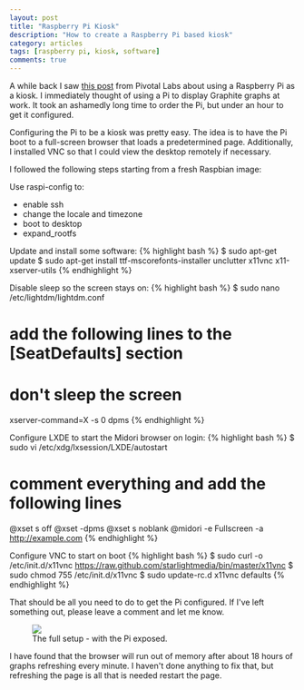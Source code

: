 ```yaml
---
layout: post
title: "Raspberry Pi Kiosk"
description: "How to create a Raspberry Pi based kiosk"
category: articles
tags: [raspberry pi, kiosk, software]
comments: true
---
```


A while back I saw [this post](http://pivotallabs.com/using-a-raspberry-pi-as-an-information-radiator/) from Pivotal Labs about using a Raspberry Pi as a kiosk.  I immediately thought of using a Pi to display Graphite graphs at work.  It took an ashamedly long time to order the Pi, but under an hour to get it configured.

Configuring the Pi to be a kiosk was pretty easy.  The idea is to have the Pi boot to a full-screen browser that loads a predetermined page.  Additionally, I installed VNC so that I could view the desktop remotely if necessary.

I followed the following steps starting from a fresh Raspbian image:

Use raspi-config to:

* enable ssh
* change the locale and timezone
* boot to desktop
* expand_rootfs

Update and install some software:
{% highlight bash %}
$ sudo apt-get update
$ sudo apt-get install ttf-mscorefonts-installer unclutter x11vnc x11-xserver-utils
{% endhighlight %}

Disable sleep so the screen stays on:
{% highlight bash %}
$ sudo nano /etc/lightdm/lightdm.conf

# add the following lines to the [SeatDefaults] section

# don't sleep the screen
xserver-command=X -s 0 dpms
{% endhighlight %}

Configure LXDE to start the Midori browser on login:
{% highlight bash %}
$ sudo vi /etc/xdg/lxsession/LXDE/autostart

# comment everything and add the following lines

@xset s off
@xset -dpms
@xset s noblank
@midori -e Fullscreen -a http://example.com
{% endhighlight %}

Configure VNC to start on boot
{% highlight bash %}
$ sudo curl -o /etc/init.d/x11vnc https://raw.github.com/starlightmedia/bin/master/x11vnc
$ sudo chmod 755 /etc/init.d/x11vnc
$ sudo update-rc.d x11vnc defaults
{% endhighlight %}

That should be all you need to do to get the Pi configured.  If I've left something out, please leave a comment and let me know.

<figure>
  <a href="{{ site.url }}/images/pi-kiosk.jpg"><img src="{{ site.url }}/images/pi-kiosk.jpg"></a>
  <figcaption>The full setup - with the Pi exposed.</figcaption>
</figure>

I have found that the browser will run out of memory after about 18 hours of graphs refreshing every minute.  I haven't done anything to fix that, but refreshing the page is all that is needed restart the page.
